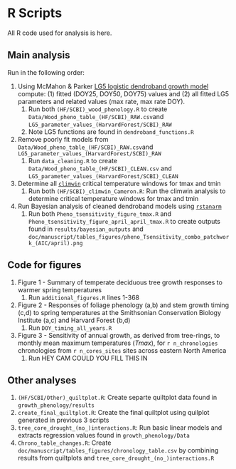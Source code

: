 # R Scripts

All R code used for analysis is here.

## Main analysis

Run in the following order:

1. Using McMahon & Parker [LG5 logistic dendroband growth model](https://github.com/seanmcm/RDendrom) compute: (1) fitted (DOY25, DOY50, DOY75) values and (2) all fitted LG5 parameters and related values (max rate, max rate DOY).
    1. Run both `(HF/SCBI)_wood_phenology.R` to create `Data/Wood_pheno_table_(HF/SCBI)_RAW.csv`and `LG5_parameter_values_(HarvardForest/SCBI)_RAW`
    1. Note LG5 functions are found in `dendroband_functions.R`
1. Remove poorly fit models from `Data/Wood_pheno_table_(HF/SCBI)_RAW.csv`and `LG5_parameter_values_(HarvardForest/SCBI)_RAW`
    1. Run `data_cleaning.R` to create `Data/Wood_pheno_table_(HF/SCBI)_CLEAN.csv` and `LG5_parameter_values_(HarvardForest/SCBI)_CLEAN`
1. Determine all [`climwin`](https://journals.plos.org/plosone/article?id=10.1371/journal.pone.0167980) critical temperature windows for tmax and tmin
    1. Run both `(HF/SCBI)_climwin_Cameron.R`: Run the climwin analysis to determine critical temperature windows for tmax and tmin
1. Run Bayesian analysis of cleaned dendroband models using [`rstanarm`](https://mc-stan.org/users/interfaces/rstanarm)
    1. Run both `Pheno_tsensitivity_figure_tmax.R` and `Pheno_tsensitivity_figure_april_april_tmax.R` to create outputs found in `results/bayesian_outputs` and `doc/manuscript/tables_figures/pheno_Tsensitivity_combo_patchwork_(AIC/april).png`


## Code for figures

1. Figure 1 - Summary of temperate deciduous tree growth responses to warmer spring temperatures
    1. Run `additional_figures.R` lines 1-368  
1. Figure 2 - Responses of foliage phenology (a,b) and stem growth timing (c,d) to spring temperatures at the Smithsonian Conservation Biology Institute (a,c) and Harvard Forest (b,d)
    1. Run `DOY_timing_all_years.R`
1. Figure 3 - Sensitivity of annual growth, as derived from tree-rings, to monthly mean maximum temperatures (*Tmax*), for `r n_chronologies` chronologies from `r n_cores_sites` sites across eastern North America
    1. Run HEY CAM COULD YOU FILL THIS IN


## Other analyses

1. `(HF/SCBI/Other)_quiltplot.R`: Create separte quiltplot data found in `growth_phenology/results`
1. `create_final_quiltplot.R`: Create the final quiltplot using quilplot generated in previous 3 scripts
1. `tree_core_drought_(no_)interactions.R`: Run basic linear models and extracts regression values found in `growth_phenology/Data`
1. `Chrono_table_changes.R`: Create `doc/manuscript/tables_figures/chronology_table.csv` by combining results from quiltplots and `tree_core_drought_(no_)interactions.R`



